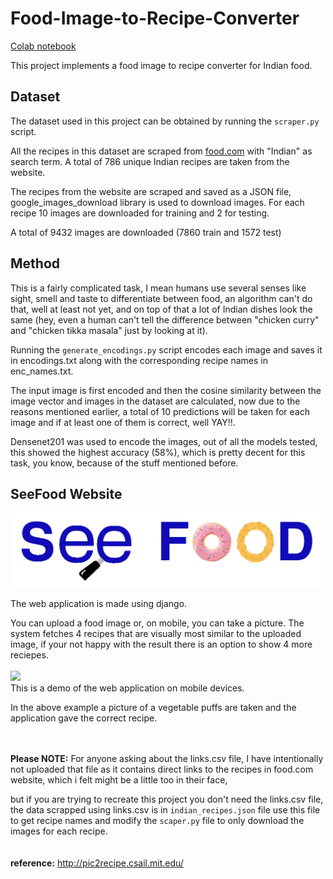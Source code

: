 # Food-Image-to-Recipe-Converter
<a href="https://colab.research.google.com/drive/1TnX3rEkcR11njx0--v-2msGwgRokLbro?usp=sharing">Colab notebook</a>

This project implements a food image to recipe converter for Indian food. 

## Dataset
The dataset used in this project can be obtained by running the `scraper.py` script.

All the recipes in this dataset are scraped from <a href="https://www.food.com/">food.com</a> with "Indian" as search term. A total of 786 unique Indian recipes are taken from the website.

The recipes from the website are scraped and saved as a JSON file, google_images_download library is used to download images. For each recipe 10 images are downloaded for training and 2 for testing.

A total of 9432 images are downloaded (7860 train and 1572 test)

## Method
This is a fairly complicated task, I mean humans use several senses like sight, smell and taste to differentiate between food, an algorithm can't do that, well at least not yet, and on top of that a lot of Indian dishes look the same (hey, even a human can't tell the difference between "chicken curry" and "chicken tikka masala" just by looking at it).

Running the `generate_encodings.py` script encodes each image and saves it in encodings.txt along with the corresponding recipe names in enc_names.txt.

The input image is first encoded and then the cosine similarity between the image vector and images in the dataset are calculated, now due to the reasons mentioned earlier, a total of 10 predictions will be taken for each image and if at least one of them is correct, well YAY!!.

Densenet201 was used to encode the images, out of all the models tested, this showed the highest accuracy (58%), which is pretty decent for this task, you know, because of the stuff mentioned before.

## SeeFood Website
<img src="SeeFood/WebApp/static/WebApp/title.png" width="500">

The web application is made using django.

You can upload a food image or, on mobile, you can take a picture. The system fetches 4 recipes that are visually most similar to the uploaded image, if your not happy with the result there is an option to show 4 more reciepes.
<br><br>
![](https://github.com/gokulkrh/Food-Image-to-Recipe-Converter/blob/main/mobile_demo.gif)<br>
This is a demo of the web application on mobile devices.

In the above example a picture of a vegetable puffs are taken and the application gave the correct recipe.
<br><br><br>

<b>Please NOTE:</b> For anyone asking about the links.csv file, I have intentionally not uploaded that file as it contains direct links to the recipes in food.com website, which i felt might be a little too in their face,

but if you are trying to recreate this project you don't need the links.csv file, the data scrapped using links.csv is in `indian_recipes.json` file use this file to get recipe names and modify the `scaper.py` file to only download the images for each recipe.
<br><br><br>
**reference:** http://pic2recipe.csail.mit.edu/
